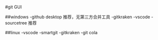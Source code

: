 #git GUI

##windows
-github desktop 推荐，无第三方合并工具
-gitkraken
-vscode
-sourcetree 推荐

##linux
-vscode
-smartgit
-gitkraken
-git cola